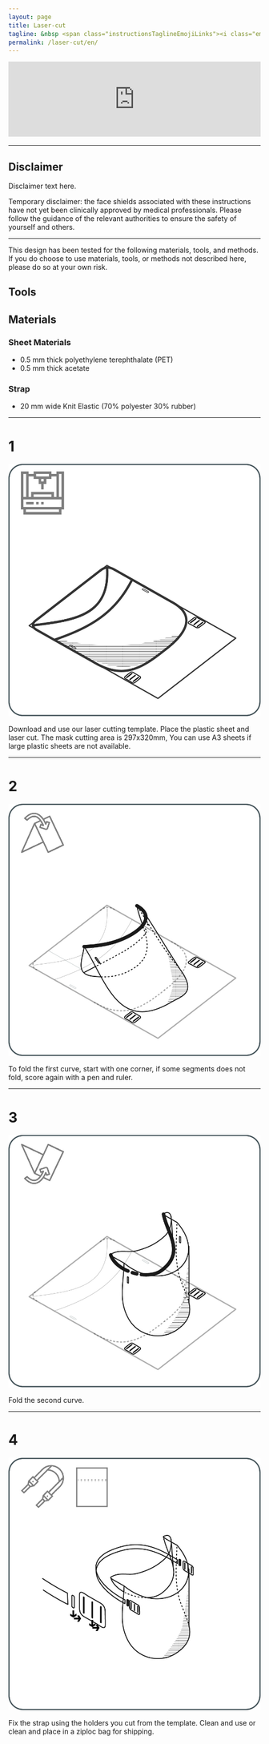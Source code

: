 ```yaml
---
layout: page
title: Laser-cut 
tagline: &nbsp <span class="instructionsTaglineEmojiLinks"><i class="em em-video_camera" aria-role="presentation" aria-label="VIDEO CAMERA"></i> <a href = "https://github.com/HappyShield/HappyShield/blob/master/TemplatesAndCNCFilesForScoringFoldingCutting/ShieldScoringFoldingCutting/DIYFromHome/SmileyFaceShieldCuttingTemplate_A4.pdf" ><i class="em em-triangular_ruler" aria-role="presentation" aria-label="TRIANGULAR RULER"></i></a></span>
permalink: /laser-cut/en/
---
```


<script src="https://snapwidget.com/js/snapwidget.js"></script>
<iframe src="https://snapwidget.com/embed/810074" class="snapwidget-widget" allowtransparency="true" frameborder="0" scrolling="no" style="border:none; overflow:hidden;  width:100%; "></iframe>

---

## Disclaimer

Disclaimer text here. 

Temporary disclaimer: the face shields associated with these instructions have not yet been clinically approved by medical professionals. Please follow the guidance of the relevant authorities to ensure the safety of yourself and others.

---

This design has been tested for the following materials, tools, and methods. If you do choose to use materials, tools, or methods not described here, please do so at your own risk.

## Tools

## Materials

### Sheet Materials

* 0.5 mm thick polyethylene terephthalate (PET)
* 0.5 mm thick acetate

### Strap

* 20 mm wide Knit Elastic (70% polyester 30% rubber)

---

# 1

![](./Assets/Output/Steps/01.jpg)

Download and use our laser cutting template. Place the plastic sheet and laser cut. The mask cutting area is 297x320mm, You can use A3 sheets if large plastic sheets are not available. 

---

# 2	

![](./Assets/Output/Steps/02.jpg)

To fold the first curve, start with one corner, if some segments does not fold, score again with a pen and ruler.

--- 

# 3 	

![](./Assets/Output/Steps/03.jpg)

Fold the second curve.

---

# 4	

![](./Assets/Output/Steps/04.jpg)

Fix the strap using the holders you cut from the template. Clean and use or clean and place in a ziploc bag for shipping.

